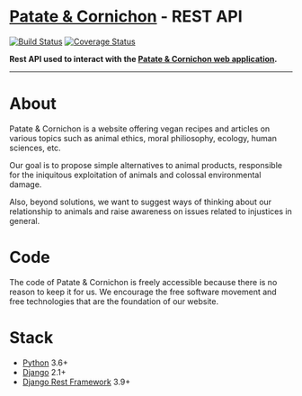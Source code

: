 # [Patate & Cornichon](https://patateetcornichon.com) - REST API
[![Build Status](https://travis-ci.org/patate-et-cornichon/patateetcornichon-web.svg?branch=develop)](https://travis-ci.org/patate-et-cornichon/patateetcornichon-web) 
[![Coverage Status](https://coveralls.io/repos/github/patate-et-cornichon/patateetcornichon-api/badge.svg?branch=develop)](https://coveralls.io/github/patate-et-cornichon/patateetcornichon-api?branch=develop)

**Rest API used to interact with the [Patate & Cornichon web application](https://github.com/patate-et-cornichon/patateetcornichon-web).**

---

# About

Patate & Cornichon is a website offering vegan recipes and articles on various topics such as
animal ethics, moral philiosophy, ecology, human sciences, etc.


Our goal is to propose simple alternatives to animal products, responsible for the iniquitous exploitation of animals and 
colossal environmental damage.

Also, beyond solutions, we want to suggest ways of thinking about our relationship to animals and raise awareness on 
issues related to injustices in general.

# Code
The code of Patate & Cornichon is freely accessible because there is no reason to keep it for us. We encourage the free
software movement and free technologies that are the foundation of our website.

# Stack
- [Python](https://www.python.org) 3.6+
- [Django](https://github.com/django/django) 2.1+
- [Django Rest Framework](https://github.com/encode/django-rest-framework) 3.9+
